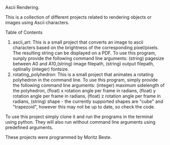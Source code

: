 Ascii Rendering.

This is a collection of different projects related to rendering objects or images using Ascii characters.

Table of Contents
1. ascii_art:
This is a small project that converts an image to ascii characters based on the brightness of the corresponding pixel/pixels. The resulting string can be displayed on a PDF.
To use this program, sunply provide the following command line arguments: (string) pagesize between A0 and A10,(string) image filepath, (string) output filepath, optinally (integer) fontsize.
2. rotating_polyhedron:
This is a small project that animates a rotating polyhedron in the command line. To use this program, simply provide the following command line arguments: (integer) maximum sidelength of the polyhedron, (float) x rotation angle per frame in radians, (float) y rotation angle per frame in radians, (float) z rotation angle per frame in radians, (string) shape - the currently supported shapes are "cube" and "trapezoid", however this may not be up to date, so check the code.

To use this project simply clone it and run the programs in the terminal using python. They will also run without command line arguments using predefined arguments. 

These projects were programmed by Moritz Beste.
